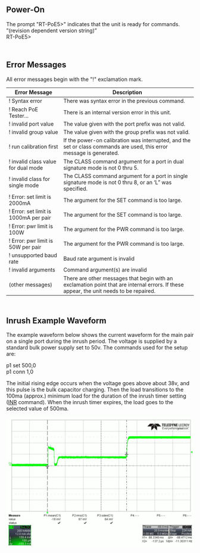 Power-On
--------

The prompt "RT-PoE5\>" indicates that the unit is ready for commands.<br/>
”(revision dependent version string)”<br/>
RT-PoE5\>

<br>Error Messages
----------------------

All error messages begin with the "!" exclamation mark.

| **Error Message**                       | **Description**                                                                                                                           |
|---------------------------------------|-----------------------------------------------------------------------------------------------------------------------------------------|
| ! Syntax error                        | There was syntax error in the previous command.                                                                                         |
| ! Reach PoE Tester...                 | There is an internal version error in this unit.                                                                                        |
| ! invalid port value                  | The value given with the port prefix was not valid.                                                                                     |
| ! invalid group value                 | The value given with the group prefix was not valid.                                                                                    |
| ! run calibration first               | If the power-on calibration was interrupted, and the set or class commands are used, this error message is generated.                   |
| ! invalid class value for dual mode   | The CLASS command argument for a port in dual signature mode is not 0 thru 5.                                                           |
| ! invalid class for single mode       | The CLASS command argument for a port in single signature mode is not 0 thru 8, or an ‘L” was specified.                                |
| ! Error: set limit is 2000mA          | The argument for the SET command is too large.                                                                                          |
| ! Error: set limit is 1000mA per pair | The argument for the SET command is too large.                                                                                          |
| ! Error: pwr limit is 100W            | The argument for the PWR command is too large.                                                                                          |
| ! Error: pwr limit is 50W per pair    | The argument for the PWR command is too large.                                                                                          |
| ! unsupported baud rate               | Baud rate argument is invalid                                                                                                           |
| ! invalid arguments                   | Command argument(s) are invalid                                                                                                         |
| (other messages)                      | There are other messages that begin with an exclamation point that are internal errors. If these appear, the unit needs to be repaired. |

<br>Inrush Example Waveform
-------------------------------

The example waveform below shows the current waveform for the main pair on a
single port during the inrush period. The voltage is supplied by a standard
bulk power supply set to 50v. The commands used for the setup are:

p1 set 500,0  
p1 conn 1,0

The initial rising edge occurs when the voltage goes above about 38v, and
this pulse is the bulk capacitor charging. Then the load transitions to the
100ma (approx.) minimum load for the duration of the inrush timer setting
([INR](#_INR) command). When the inrush timer expires, the load goes to the
selected value of 500ma.

![](media/8033e48aecd5a6883ec1bf277bf3ea28.png)